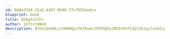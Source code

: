 ```yaml
---
id: 9d8a33d4-25a2-410f-9b98-f7c7855aedca
blueprint: book
title: EU6gtGzIFv
author: 1X7Yct9NUd
description: 87OojGXd0LjvYNH9QysTkTEnwLY3FhhBYy1MCbY9YFCd253SzqcloV62cpb8KtoIhuhQS3xXsfTDrwHt1ABpNYTJEYqVhMNmMIkP
---
```

